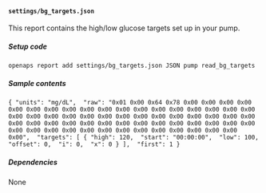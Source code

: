 #### `settings/bg_targets.json`
This report contains the high/low glucose targets set up in your pump.
##### Setup code
`openaps report add settings/bg_targets.json JSON pump read_bg_targets`
##### Sample contents
`{
  "units": "mg/dL", 
  "raw": "0x01 0x00 0x64 0x78 0x00 0x00 0x00 0x00 0x00 0x00 0x00 0x00 0x00 0x00 0x00 0x00 0x00 0x00 0x00 0x00 0x00 0x00 0x00 0x00 0x00 0x00 0x00 0x00 0x00 0x00 0x00 0x00 0x00 0x00 0x00 0x00 0x00 0x00 0x00 0x00 0x00 0x00 0x00 0x00 0x00 0x00 0x00 0x00 0x00 0x00 0x00 0x00 0x00 0x00 0x00 0x00 0x00 0x00 0x00 0x00 0x00 0x00 0x00 0x00", 
  "targets": [
    {
      "high": 120, 
      "start": "00:00:00", 
      "low": 100, 
      "offset": 0, 
      "i": 0, 
      "x": 0
    }
  ], 
  "first": 1
}`
##### Dependencies
None
